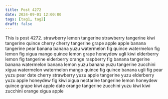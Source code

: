 ```yaml
---
title: Post 4272
date: 2024-09-01 12:00:00
tags: [tag1, tag2]
draft: false
---
```

This is post 4272.
strawberry
lemon
tangerine
strawberry
tangerine
kiwi
tangerine
quince
cherry
cherry
tangerine
grape
apple
apple
banana
tangerine
pear
banana
banana
yuzu
watermelon
fig
quince
watermelon
fig
lemon
fig
xigua
mango
quince
lemon
grape
honeydew
ugli
kiwi
elderberry
lemon
fig
tangerine
elderberry
orange
raspberry
fig
banana
tangerine
banana
watermelon
banana
lemon
yuzu
banana
yuzu
tangerine
zucchini
xigua
watermelon
watermelon
mango
quince
fig
quince
banana
ugli
fig
pear
yuzu
pear
date
cherry
strawberry
yuzu
apple
tangerine
yuzu
elderberry
yuzu
apple
honeydew
fig
kiwi
xigua
nectarine
tangerine
lemon
honeydew
quince
grape
kiwi
apple
date
orange
tangerine
zucchini
yuzu
kiwi
kiwi
zucchini
orange
xigua
apple
